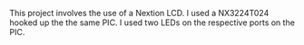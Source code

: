 
This project involves the use of a Nextion LCD. I used a NX3224T024 hooked up the the same PIC. I used two LEDs on the respective ports on the PIC.
